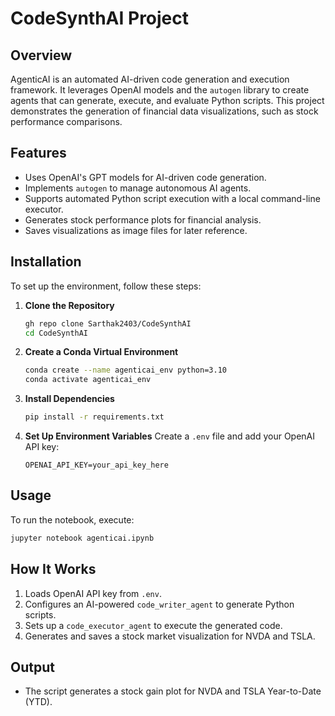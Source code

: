 # CodeSynthAI Project

## Overview

AgenticAI is an automated AI-driven code generation and execution framework. It leverages OpenAI models and the `autogen` library to create agents that can generate, execute, and evaluate Python scripts. This project demonstrates the generation of financial data visualizations, such as stock performance comparisons.

## Features

- Uses OpenAI's GPT models for AI-driven code generation.
- Implements `autogen` to manage autonomous AI agents.
- Supports automated Python script execution with a local command-line executor.
- Generates stock performance plots for financial analysis.
- Saves visualizations as image files for later reference.

## Installation

To set up the environment, follow these steps:

1. **Clone the Repository**

   ```bash
   gh repo clone Sarthak2403/CodeSynthAI
   cd CodeSynthAI
   ```

2. **Create a Conda Virtual Environment**

   ```bash
   conda create --name agenticai_env python=3.10
   conda activate agenticai_env
   ```

3. **Install Dependencies**

   ```bash
   pip install -r requirements.txt
   ```

4. **Set Up Environment Variables**
   Create a `.env` file and add your OpenAI API key:

   ```
   OPENAI_API_KEY=your_api_key_here
   ```

## Usage

To run the notebook, execute:

```bash
jupyter notebook agenticai.ipynb
```

## How It Works

1. Loads OpenAI API key from `.env`.
2. Configures an AI-powered `code_writer_agent` to generate Python scripts.
3. Sets up a `code_executor_agent` to execute the generated code.
4. Generates and saves a stock market visualization for NVDA and TSLA.

## Output

- The script generates a stock gain plot for NVDA and TSLA Year-to-Date (YTD).
